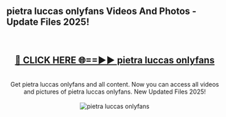 <h2>pietra luccas onlyfans Videos And Photos - Update Files 2025!</h2>
<br>
<div align="center">
<h2><a href="https://linkcuts.com/hfmhzwbr" rel="nofollow">🔴 CLICK HERE 🌐==►► pietra luccas onlyfans</a></h2>
<br>
Get pietra luccas onlyfans and all content. Now you can access all videos and pictures of pietra luccas onlyfans. New Updated Files 2025!
<br>
<br>
<a href="https://linkcuts.com/hfmhzwbr" rel="nofollow" data-target="animated-image.originalLink"><img src="https://i.ibb.co.com/WyWwxjT/player-gif2.gif" alt="pietra luccas onlyfans" style="max-width: 100%; display: inline-block;" data-target="animated-image.originalImage"></a>
</div>
<br>